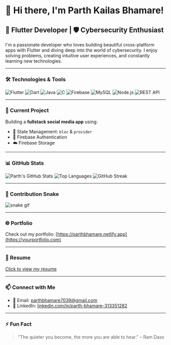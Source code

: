 # 👋 Hi there, I'm Parth Kailas Bhamare!

## 🚀 Flutter Developer | 🛡️ Cybersecurity Enthusiast

I'm a passionate developer who loves building beautiful cross-platform apps with Flutter and diving deep into the world of cybersecurity. I enjoy solving problems, creating intuitive user experiences, and constantly learning new technologies.

---

### 🛠️ Technologies & Tools

![Flutter](https://img.shields.io/badge/-Flutter-02569B?style=flat&logo=flutter&logoColor=white)
![Dart](https://img.shields.io/badge/-Dart-0175C2?style=flat&logo=dart&logoColor=white)
![Java](https://img.shields.io/badge/-Java-007396?style=flat&logo=java&logoColor=white)
![C](https://img.shields.io/badge/-C-00599C?style=flat&logo=c&logoColor=white)
![Firebase](https://img.shields.io/badge/-Firebase-FFCA28?style=flat&logo=firebase&logoColor=black)
![MySQL](https://img.shields.io/badge/-MySQL-4479A1?style=flat&logo=mysql&logoColor=white)
![Node.js](https://img.shields.io/badge/-Node.js-339933?style=flat&logo=nodedotjs&logoColor=white)
![REST API](https://img.shields.io/badge/-REST%20API-000000?style=flat&logo=swagger&logoColor=white)

---

### 🔭 Current Project

Building a **fullstack social media app** using:
- 🧠 State Management: `bloc` & `provider`
- 🔐 Firebase Authentication
- ☁️ Firebase Storage

---

### 📊 GitHub Stats

![Parth's GitHub Stats](https://github-readme-stats.vercel.app/api?username=parthbhamare&show_icons=true&theme=radical&count_private=true)
![Top Languages](https://github-readme-stats.vercel.app/api/top-langs/?username=parthbhamare&layout=compact&theme=radical)
![GitHub Streak](https://streak-stats.demolab.com/?user=parthbhamare&theme=radical&hide_border=true)

---

### 🐍 Contribution Snake

![snake gif](https://github.com/parthbhamare/parthbhamare/blob/output/github-contribution-grid-snake.svg)

---

### 🌐 Portfolio

Check out my portfolio: [https://parthbhamare.netlify.app](https://yourportfolio.com)

---

### 📄 Resume

[Click to view my resume](https://drive.google.com/file/d/1dj-AU_m6TP040pqmmowW1fmQGIXm-tPb/view?usp=sharing)

---

### 📫 Connect with Me

- 📧 Email: [parthbhamare7039@gmail.com](mailto:parthbhamare7039@gmail.com)  
- 🔗 LinkedIn: [linkedin.com/in/parth-bhamare-313351282](https://www.linkedin.com/in/parth-bhamare-313351282)

---

### ⚡ Fun Fact

> "The quieter you become, the more you are able to hear." – Ram Dass
